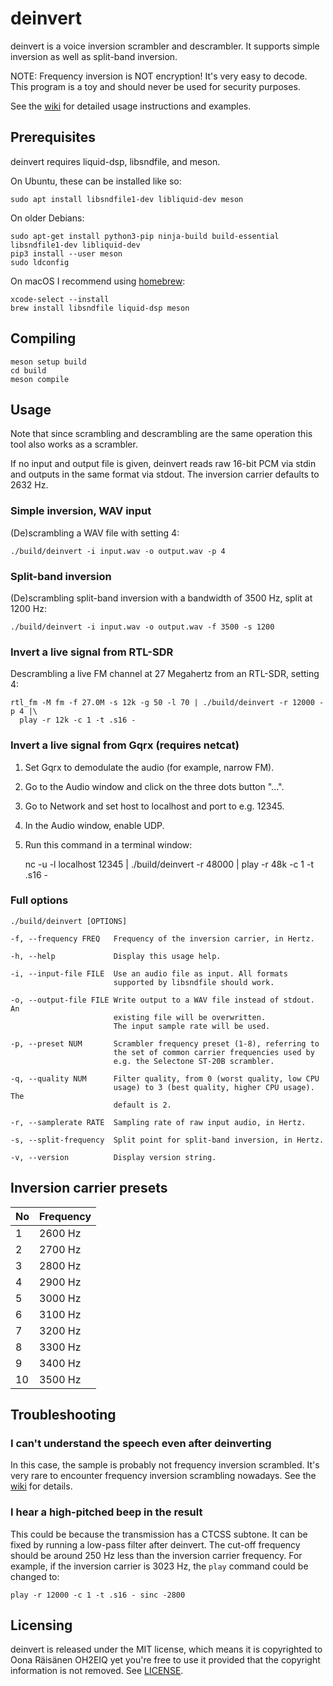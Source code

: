 # deinvert

deinvert is a voice inversion scrambler and descrambler. It supports simple
inversion as well as split-band inversion.

NOTE: Frequency inversion is NOT encryption! It's very easy to decode. This
program is a toy and should never be used for security purposes.

See the [wiki](https://github.com/windytan/deinvert/wiki) for detailed usage
instructions and examples.

## Prerequisites

deinvert requires liquid-dsp, libsndfile, and meson.

On Ubuntu, these can be installed like so:

    sudo apt install libsndfile1-dev libliquid-dev meson

On older Debians:

    sudo apt-get install python3-pip ninja-build build-essential libsndfile1-dev libliquid-dev
    pip3 install --user meson
    sudo ldconfig

On macOS I recommend using [homebrew](https://brew.sh/):

    xcode-select --install
    brew install libsndfile liquid-dsp meson

## Compiling

    meson setup build
    cd build
    meson compile

## Usage

Note that since scrambling and descrambling are the same operation this
tool also works as a scrambler.

If no input and output file is given, deinvert reads raw 16-bit PCM via stdin
and outputs in the same format via stdout. The inversion carrier defaults to
2632 Hz.

### Simple inversion, WAV input

(De)scrambling a WAV file with setting 4:

    ./build/deinvert -i input.wav -o output.wav -p 4

### Split-band inversion

(De)scrambling split-band inversion with a bandwidth of 3500 Hz, split at 1200 Hz:

    ./build/deinvert -i input.wav -o output.wav -f 3500 -s 1200

### Invert a live signal from RTL-SDR

Descrambling a live FM channel at 27 Megahertz from an RTL-SDR, setting 4:

    rtl_fm -M fm -f 27.0M -s 12k -g 50 -l 70 | ./build/deinvert -r 12000 -p 4 |\
      play -r 12k -c 1 -t .s16 -

### Invert a live signal from Gqrx (requires netcat)

1. Set Gqrx to demodulate the audio (for example, narrow FM).
2. Go to the Audio window and click on the three dots button "...".
3. Go to Network and set host to localhost and port to e.g. 12345.
4. In the Audio window, enable UDP.
5. Run this command in a terminal window:

    nc -u -l localhost 12345 | ./build/deinvert -r 48000 | play -r 48k -c 1 -t .s16 -


### Full options

    ./build/deinvert [OPTIONS]

    -f, --frequency FREQ   Frequency of the inversion carrier, in Hertz.

    -h, --help             Display this usage help.

    -i, --input-file FILE  Use an audio file as input. All formats
                           supported by libsndfile should work.

    -o, --output-file FILE Write output to a WAV file instead of stdout. An
                           existing file will be overwritten.
                           The input sample rate will be used.

    -p, --preset NUM       Scrambler frequency preset (1-8), referring to
                           the set of common carrier frequencies used by
                           e.g. the Selectone ST-20B scrambler.

    -q, --quality NUM      Filter quality, from 0 (worst quality, low CPU
                           usage) to 3 (best quality, higher CPU usage). The
                           default is 2.

    -r, --samplerate RATE  Sampling rate of raw input audio, in Hertz.

    -s, --split-frequency  Split point for split-band inversion, in Hertz.

    -v, --version          Display version string.

## Inversion carrier presets

| No | Frequency |
| -- | --------- |
|  1 | 2600 Hz   |
|  2 | 2700 Hz   |
|  3 | 2800 Hz   |
|  4 | 2900 Hz   |
|  5 | 3000 Hz   |
|  6 | 3100 Hz   |
|  7 | 3200 Hz   |
|  8 | 3300 Hz   |
|  9 | 3400 Hz   |
| 10 | 3500 Hz   |


## Troubleshooting

### I can't understand the speech even after deinverting

In this case, the sample is probably not frequency inversion scrambled.
It's very rare to encounter frequency inversion scrambling nowadays. See the
[wiki](https://github.com/windytan/deinvert/wiki) for details.

### I hear a high-pitched beep in the result

This could be because the transmission has a CTCSS subtone.
It can be fixed by running a low-pass filter after deinvert. The cut-off
frequency should be around 250 Hz less than the inversion carrier frequency. For
example, if the inversion carrier is 3023 Hz, the `play` command could be
changed to:

    play -r 12000 -c 1 -t .s16 - sinc -2800

## Licensing

deinvert is released under the MIT license, which means it is copyrighted to Oona
Räisänen OH2EIQ yet you're free to use it provided that the copyright
information is not removed. See [LICENSE](LICENSE).

